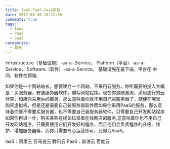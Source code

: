 ```yaml
---
title: IaaS-PaaS-SaaS区别
date: 2017-06-30 10:12:56
comments: true
tags:
  - Iaas
  - PaaS
  - SaaS
categories:   
  - 其他
---
```


Infrastructure（基础设施）-as-a- Service，
Platform（平台）-as-a-Service，
Software（软件）-as-a-Service。
基础设施在最下端，平台在 中间，软件在顶端;

如果你是一个网站站长，想要建立一个网站。不采用云服务，你所需要的投入大概是：买服务器，安装服务器软件，编写网站程序。现在你追随潮流，采用流行的云计算，如果你采用IaaS服务，那么意味着你就不用自己买服务器了，随便在哪家购买虚拟机，但是还是需要自己装服务器软件而如果你采用PaaS的服务，那么意味着你既不需要买服务器，也不需要自己装服务器软件，只需要自己开发网站程序如果你再进一步，购买某些在线论坛或者在线网店的服务,这意味着你也不用自己开发网站程序，只需要使用它们开发好的程序，而且他们会负责程序的升级、维护、增加服务器等，而你只需要专心运营即可，此即为SaaS。



IaaS：阿里云 亚马逊云 腾讯云
PaaS：新浪云 百度云